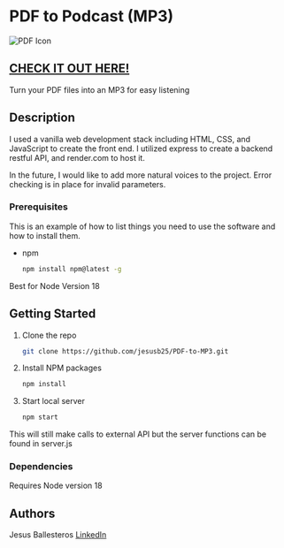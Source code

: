 # PDF to Podcast (MP3)
![PDF Icon](https://github.com/jesusb25/PDF-to-MP3/blob/main/assets/icons8-bookmark-64.png)


## [CHECK IT OUT HERE!](https://jesusb25.github.io/PDF-to-MP3/)

Turn your PDF files into an MP3 for easy listening

## Description

I used a vanilla web development stack including HTML, CSS, and JavaScript to create the front end. I utilized express to create a backend restful API, and render.com to host it.

In the future, I would like to add more natural voices to the project. Error checking is in place for invalid parameters.


### Prerequisites

This is an example of how to list things you need to use the software and how to install them.
* npm
  ```sh
  npm install npm@latest -g
  ```
Best for Node Version 18 

## Getting Started

1. Clone the repo
   ```sh
   git clone https://github.com/jesusb25/PDF-to-MP3.git
   ```
2. Install NPM packages
   ```sh
   npm install
   ```
3. Start local server
   ```sh
   npm start
   ```
This will still make calls to external API but the server functions can be found in server.js

### Dependencies

Requires Node version 18

## Authors

Jesus Ballesteros
[LinkedIn](https://www.linkedin.com/in/ballesterosjesus/)
